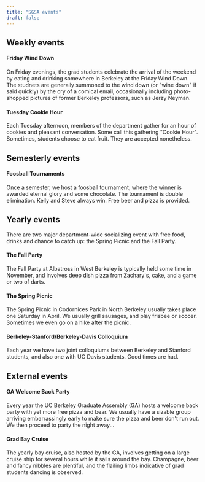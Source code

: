 ```yaml
---
title: "SGSA events"
draft: false
---
```


## Weekly events

#### Friday Wind Down

On Friday evenings, the grad students celebrate the arrival of the weekend by eating and drinking somewhere in Berkeley at the Friday Wind Down. The studnets are generally summoned to the wind down (or "wine down" if said quickly) by the cry of a comical email, occasionally including photo-shopped pictures of former Berkeley professors, such as Jerzy Neyman.

#### Tuesday Cookie Hour

Each Tuesday afternoon, members of the department gather for an hour of cookies and pleasant conversation. Some call this gathering "Cookie Hour". Sometimes, students choose to eat fruit. They are accepted nonetheless.


## Semesterly events

#### Foosball Tournaments

Once a semester, we host a foosball tournament, where the winner is awarded eternal glory and some chocolate. The tournament is double elimination. Kelly and Steve always win. Free beer and pizza is provided.


## Yearly events

There are two major department-wide socializing event with free food, drinks and chance to catch up: the Spring Picnic and the Fall Party.

#### The Fall Party

The Fall Party at Albatross in West Berkeley is typically held some time in November, and involves deep dish pizza from Zachary's, cake, and a game or two of darts.

#### The Spring Picnic

The Spring Picnic in Codornices Park in North Berkeley usually takes place one Saturday in April. We usually grill sausages, and play frisbee or soccer. Sometimes we even go on a hike after the picnic.

#### Berkeley-Stanford/Berkeley-Davis Colloquium

Each year we have two joint colloquiums between Berkeley and Stanford students, and also one with UC Davis students. Good times are had.


## External events

#### GA Welcome Back Party

Every year the UC Berkeley Graduate Assembly (GA) hosts a welcome back party with yet more free pizza and bear. We usually have a sizable group arriving embarrassingly early to make sure the pizza and beer don't run out. We then proceed to party the night away...

#### Grad Bay Cruise

The yearly bay cruise, also hosted by the GA, involves getting on a large cruise ship for several hours while it sails around the bay. Champagne, beer and fancy nibbles are plentiful, and the flailing limbs indicative of grad students dancing is observed.